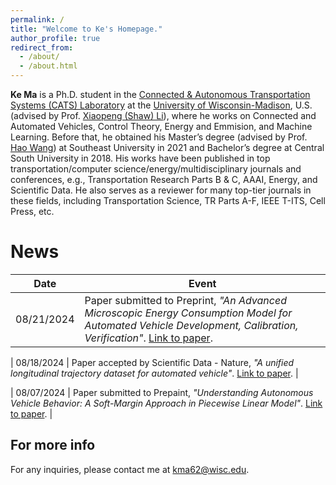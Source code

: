 ```yaml
---
permalink: /
title: "Welcome to Ke's Homepage."
author_profile: true
redirect_from: 
  - /about/
  - /about.html
---
```


**Ke Ma** is a Ph.D. student in the [Connected & Autonomous Transportation Systems (CATS) Laboratory](https://catslab.engr.wisc.edu/) at the [University of Wisconsin-Madison](https://www.wisc.edu/), U.S. (advised by Prof. [Xiaopeng (Shaw) Li](https://www.cutr.usf.edu/about-us/employee-directory/name/xiaopeng-li/)), where he works on Connected and Automated Vehicles, Control Theory, Energy and Emmision, and Machine Learning. Before that, he obtained his Master’s degree (advised by Prof. [Hao Wang](https://tc.seu.edu.cn/2019/1022/c25722a291879/page.htm)) at Southeast University in 2021 and Bachelor’s degree at Central South University in 2018. His works have been published in top transportation/computer science/energy/multidisciplinary journals and conferences, e.g., Transportation Research Parts B & C, AAAI, Energy, and Scientific Data. He also serves as a reviewer for many top-tier journals in these fields, including Transportation Science, TR Parts A-F, IEEE T-ITS, Cell Press, etc.

 

News
======

| Date       | Event                                                                                                       |
|------------|-------------------------------------------------------------------------------------------------------------|
| 08/21/2024 | Paper submitted to Preprint, *"An Advanced Microscopic Energy Consumption Model for Automated Vehicle Development, Calibration, Verification"*. [Link to paper](https://www.researchgate.net/publication/383275795_An_Advanced_Microscopic_Energy_Consumption_Model_for_Automated_Vehicle_Development_Calibration_Verification). |

| 08/18/2024 | Paper accepted by Scientific Data - Nature, *"A unified longitudinal trajectory dataset for automated vehicle"*. [Link to paper](https://figshare.com/articles/dataset/Ultra-AV_A_unified_longitudinal_trajectory_dataset_for_automated_vehicle/26339512). |

| 08/07/2024 | Paper submitted to Prepaint, *"Understanding Autonomous Vehicle Behavior: A Soft-Margin Approach in Piecewise Linear Model"*. [Link to paper](https://papers.ssrn.com/sol3/papers.cfm?abstract_id=4933248). |







For more info
------
For any inquiries, please contact me at [kma62@wisc.edu](mailto:kma62@wisc.edu).

